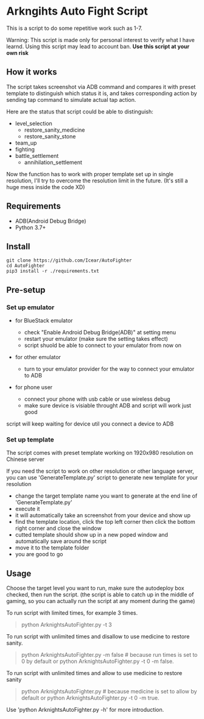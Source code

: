 # Arkngihts Auto Fight Script

This is a script to do some repetitive work such as 1-7.

Warning: This script is made only for personal interest to verify what I have learnd. Using this script may lead to account ban. **Use this script at your own risk**


## How it works

The script takes screenshot via ADB command and compares it with preset template to distinguish which status it is, and takes corresponding action by sending tap command to simulate actual tap action.

Here are the status that script could be able to distinguish:
- level_selection
    - restore_sanity_medicine
    - restore_sanity_stone
- team_up
- fighting
- battle_settlement
    - annihilation_settlement

Now the function has to work with proper template set up in single resolution, I'll try to overcome the resolution limit in the future. (It's still a huge mess inside the code XD)

## Requirements

- ADB(Android Debug Bridge)
- Python 3.7+

## Install

```
git clone https://github.com/Icear/AutoFighter
cd AutoFighter
pip3 install -r ./requirements.txt
```
## Pre-setup

### Set up emulator

- for BlueStack emulator
    - check "Enable Android Debug Bridge(ADB)" at setting menu
    - restart your emulator (make sure the setting takes effect)
    - script shuold be able to connect to your emulator from now on

- for other emulator
    - turn to your emulator provider for the way to connect your emulator to ADB

- for phone user
    - connect your phone with usb cable or use wireless debug
    - make sure device is visiable throught ADB and script will work just good

script will keep waiting for device util you connect a device to ADB

### Set up template

The script comes with preset template working on 1920x980 resolution on Chinese server

If you need the script to work on other resolution or other language server, you can use 'GenerateTemplate.py' script to generate new template for your resolution
- change the target template name you want to generate at the end line of 'GenerateTemplate.py'
- execute it
- it will automatically take an screenshot from your device and show up
- find the template location, click the top left corner then click the bottom right corner and close the window
- cutted template should show up in a new poped window and automatically save around the script
- move it to the template folder 
- you are good to go
  
## Usage

Choose the target level you want to run, make sure the autodeploy box checked, then run the script.
(the script is able to catch up in the middle of gaming, so you can actually run the script at any moment during the game)

To run script with limited times, for example 3 times.
> python ArknightsAutoFighter.py -t 3

To run script with unlimited times and disallow to use medicine to restore sanity.
> python ArknightsAutoFighter.py -m false # because run times is set to 0 by default
or 
> python ArknightsAutoFighter.py -t 0 -m false.

To run script with unlimited times and allow to use medicine to restore sanity
> python ArknightsAutoFighter.py # because medicine is set to allow by default
or
> python ArknightsAutoFighter.py -t 0 -m true.

Use 'python ArknightsAutoFighter.py -h' for more introduction.

